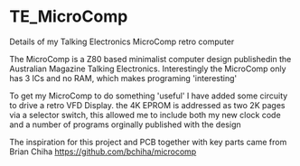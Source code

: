 # TE_MicroComp
Details of my Talking Electronics MicroComp retro computer

The MicroComp is a Z80 based minimalist computer design publishedin the Australian Magazine Talking Electronics.
Interestingly the MicroComp only has 3 ICs and no RAM, which makes programing 'interesting'

To get my MicroComp to do something 'useful' I have added some circuity to drive a retro VFD Display.
the 4K EPROM is addressed as two 2K pages via a selector switch, this allowed me to include
both my new clock code and a number of programs orginally published with the design

The inspiration for this project and PCB together with key parts came from Brian Chiha https://github.com/bchiha/microcomp

